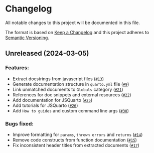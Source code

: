 # Changelog

All notable changes to this project will be documented in this file.

The format is based on [Keep a Changelog](https://keepachangelog.com/en/1.0.0/)
and this project adheres to [Semantic Versioning](https://semver.org/spec/v2.0.0.html).

## Unreleased (2024-03-05)

### Features:

- Extract docstrings from javascript files ([`#13`](https://github.com/Open-Science-Community-Saudi-Arabia/JSquarto/pull/3)) 
- Generate documentation structure in `quarto.yml` file ([`#9`](https://github.com/Open-Science-Community-Saudi-Arabia/JSquarto/pull/7))
- Link unmatched documents to `Globals` category ([`#21`](https://github.com/Open-Science-Community-Saudi-Arabia/JSquarto/pull/21))
- References for doc snippets and external resources ([`#22`](https://github.com/Open-Science-Community-Saudi-Arabia/JSquarto/pull/22))
- Add documentation for JSQuarto ([`#25`](https://github.com/Open-Science-Community-Saudi-Arabia/JSquarto/pull/25))
- Add tutorials for JSQuarto ([`#26`](https://github.com/Open-Science-Community-Saudi-Arabia/JSquarto/pull/26))
- Add `How to guides` and custom command line args ([`#30`](https://github.com/Open-Science-Community-Saudi-Arabia/JSquarto/pull/30))


### Bugs fixed:
- Improve formatting for `params`, `thrown errors` and `returns` ([`#14`](https://github.com/Open-Science-Community-Saudi-Arabia/JSquarto/pull/14))
- Remove code constructs from function documentation ([`#15`](https://github.com/Open-Science-Community-Saudi-Arabia/JSquarto/pull/15))
- Fix inconsistent header titles from extracted documents ([`#17`](https://github.com/Open-Science-Community-Saudi-Arabia/JSquarto/pull/17))
